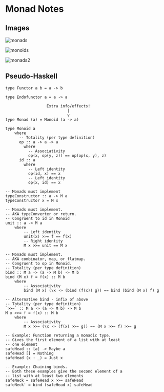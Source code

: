 # Monad Notes

## Images

![monads](https://github.com/user-attachments/assets/4916a6de-ccd0-4d90-be88-67ab30a455c7)

![monoids](https://github.com/user-attachments/assets/9ba8ec53-e9f7-4800-b96c-3d78dfa0b802)

![monads2](https://github.com/user-attachments/assets/540a3f0f-eac3-4a3f-b454-9a641e6e5c93)

## Pseudo-Haskell

    type Functor a b = a -> b

    type Endofunctor a = a -> a

                      Extra info/effects!
                               |
                               v  
    type Monad (a) = Monoid (a -> a)

    type Monoid a
        where
          -- Totality (per type definition)
          op :: a -> a -> a
            where
              -- Associativity
              op(x, op(y, z)) == op(op(x, y), z)
          id :: a
            where
              -- Left identity
              op(id, x) == x
              -- Left identity
              op(x, id) == x

    -- Monads must implement
    typeConstructor :: a -> M a
    typeConstructor x = M x

    -- Monads must implement.
    -- AKA typeConverter or return.
    -- Congruent to id in Monoid
    unit :: a -> M a
        where
            -- Left identity
            unit(x) >>= f == f(x)
            -- Right identity
            M x >>= unit == M x

    -- Monads must implement.
    -- AKA combinator, map, or flatmap.
    -- Congruent to op in Monoid.
    -- Totality (per type definition)   
    bind :: M a -> (a -> M b) -> M b
    bind (M x) f = f(x) :: M b
        where
            -- Associativity
            bind (M x) (\x -> (bind (f(x)) g)) == bind (bind (M x) f) g

    -- Alternative bind - infix of above
    -- Totality (per type definition)   
    `>>=` :: M a -> (a -> M b) -> M b
    M x >>= f = f(x) :: M b
        where
            -- Associativity
            M x >>= (\x -> (f(x) >>= g)) == (M x >>= f) >>= g
            
    -- Example: Function returning a monadic type.
    -- Gives the first element of a list with at least
    -- one element
    safeHead :: [a] -> Maybe a
    safeHead [] = Nothing
    safeHead (x : _) = Just x

    -- Example: Chaining binds.
    -- Both these examples give the second element of a 
    -- list with at least two elements
    safeNeck = safeHead x >>= safeHead
    safeNeck' = bind (safeHead x) safeHead
